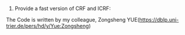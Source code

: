 1. Provide a fast version of CRF and ICRF:

The Code is written by my colleague, Zongsheng YUE(https://dblp.uni-trier.de/pers/hd/y/Yue:Zongsheng)
